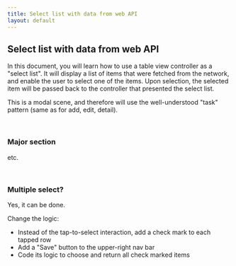 ```yaml
---
title: Select list with data from web API
layout: default
---
```


## Select list with data from web API

In this document, you will learn how to use a table view controller as a "select list". It will display a list of items that were fetched from the network, and enable the user to select one of the items. Upon selection, the selected item will be passed back to the controller that presented the select list. 

This is a modal scene, and therefore will use the well-understood "task" pattern (same as for add, edit, detail). 

<br>

### Major section

etc.

<br>

### Multiple select?

Yes, it can be done. 

Change the logic:
* Instead of the tap-to-select interaction, add a check mark to each tapped row 
* Add a "Save" button to the upper-right nav bar
* Code its logic to choose and return all check marked items 

<br>
